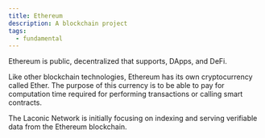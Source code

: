 ```yaml
---
title: Ethereum
description: A blockchain project
tags:
  - fundamental
---
```


Ethereum is public, decentralized that supports, DApps, and DeFi.

Like other blockchain technologies, Ethereum has its own cryptocurrency called Ether. The purpose of this currency is to be able to pay for computation time required for performing transactions or calling smart contracts.  

The Laconic Network is initially focusing on indexing and serving verifiable data from the Ethereum blockchain.

